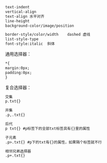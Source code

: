 ```markdown
text-indent
vertical-align
text-align 水平对齐
line-height
background-color/image/position
```

```markdown
border-style/color/width	dashed 虚线
list-style-type
font-style:italic  斜体
```



通用选择器：

```markdown
*{
margin:0px;
padding:0px;
}
```



复合选择器：

```markdown
交集
p.txt{}

并集
.p,.txt{}

后代
p txt{} #p标签下的全部txt标签具有{}里的属性

子元素
.p>.txt{} #p下的txt有{}的属性，如果隔个标签就不行

相邻兄弟选择器
.p+.txt{}
```

